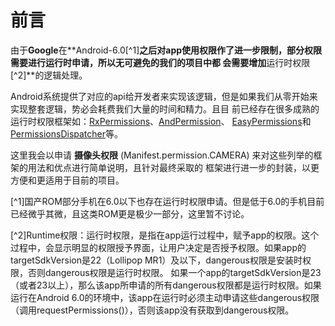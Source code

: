 # 前言
由于**Google**在**Android-6.0[^1]**之后对app使用权限作了进一步限制，部分权限需要进行运行时申请，所以无可避免的我们的项目中都
会需要增加**运行时权限[^2]**的逻辑处理。

Android系统提供了对应的api给开发者来实现该逻辑，但是如果我们从零开始来实现整套逻辑，势必会耗费我们大量的时间和精力。且目
前已经存在很多成熟的运行时权限框架如：[RxPermissions](api/tools/RxPermissions.md)、[AndPermission](api/tools/AndPermission.md)、
[EasyPermissions](api/tools/EasyPermissions.md)和[PermissionsDispatcher](api/tools/PermissionsDispatcher.md)等。

这里我会以申请 **摄像头权限** (Manifest.permission.CAMERA) 来对这些列举的框架的用法和优点进行简单说明，且针对最终采取的
框架进行进一步的封装，以更方便和更适用于目前的项目。

[^1]国产ROM部分手机在6.0以下也存在运行时权限申请。但是低于6.0的手机目前已经微乎其微，且这类ROM更是极少一部分，这里暂不讨论。

[^2]Runtime权限：运行时权限，是指在app运行过程中，赋予app的权限。这个过程中，会显示明显的权限授予界面，让用户决定是否授予权限。如果app的targetSdkVersion是22（Lollipop MR1）及以下，dangerous权限是安装时权限，否则dangerous权限是运行时权限。
   如果一个app的targetSdkVersion是23（或者23以上），那么该app所申请的所有dangerous权限都是运行时权限。如果运行在Android 6.0的环境中，该app在运行时必须主动申请这些dangerous权限（调用requestPermissions()），否则该app没有获取到dangerous权限。
